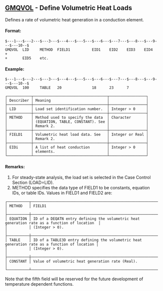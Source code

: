 ## [GMQVOL](https://nexus.hexagon.com/documentationcenter/bundle/MSC_Nastran_2022.4/page/Nastran_Combined_Book/qrg/bulkfgil/TOC.GMQVOL.xhtml) - Define Volumetric Heat Loads

Defines a rate of volumetric heat generation in a conduction element.

#### Format:

```nastran
$---1---$---2---$---3---$---4---$---5---$---6---$---7---$---8---$---9---$---10--$
GMQVOL  LID     METHOD  FIELD1          EID1    EID2    EID3    EID4    +       
+       EID5    etc.                                                            
```

#### Example:

```nastran
$---1---$---2---$---3---$---4---$---5---$---6---$---7---$---8---$---9---$---10--$
GMQVOL  100     TABLE   20              18      23      7                       
```

```text
┌───────────┬──────────────────────────────────┬─────────────────┐
│ Describer │ Meaning                          │                 │
├───────────┼──────────────────────────────────┼─────────────────┤
│ LID       │ Load set identification number.  │ Integer > 0     │
├───────────┼──────────────────────────────────┼─────────────────┤
│ METHOD    │ Method used to specify the data  │ Character       │
│           │ (EQUATION, TABLE, CONSTANT). See │                 │
│           │ Remark 2.                        │                 │
├───────────┼──────────────────────────────────┼─────────────────┤
│ FIELD1    │ Volumetric heat load data. See   │ Integer or Real │
│           │ Remark 2.                        │                 │
├───────────┼──────────────────────────────────┼─────────────────┤
│ EIDi      │ A list of heat conduction        │ Integer > 0     │
│           │ elements.                        │                 │
└───────────┴──────────────────────────────────┴─────────────────┘
```

#### Remarks:

1. For steady-state analysis, the load set is selected in the Case Control Section (LOAD=LID).
2. METHOD specifies the data type of FIELD1 to be constants, equation IDs, or table IDs. Values in FIELD1 and FIELD2 are:

```text
┌──────────┬──────────────────────────────────────────────────────────────────────────────────────────────┐
│ METHOD   │ FIELD1                                                                                       │
├──────────┼──────────────────────────────────────────────────────────────────────────────────────────────┤
│ EQUATION │ ID of a DEQATN entry defining the volumetric heat generation rate as a function of location  │
│          │ (Integer > 0).                                                                               │
├──────────┼──────────────────────────────────────────────────────────────────────────────────────────────┤
│ TABLE    │ ID of a TABLE3D entry defining the volumetric heat generation rate as a function of location │
│          │ (Integer > 0).                                                                               │
├──────────┼──────────────────────────────────────────────────────────────────────────────────────────────┤
│ CONSTANT │ Value of volumetric heat generation rate (Real).                                             │
└──────────┴──────────────────────────────────────────────────────────────────────────────────────────────┘
```

Note that the fifth field will be reserved for the future development of temperature dependent functions.
